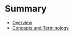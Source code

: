 # Summary

* [Overview](README.md)
* [Concepts and Terminology](concepts_and_terminology/README.md)	

